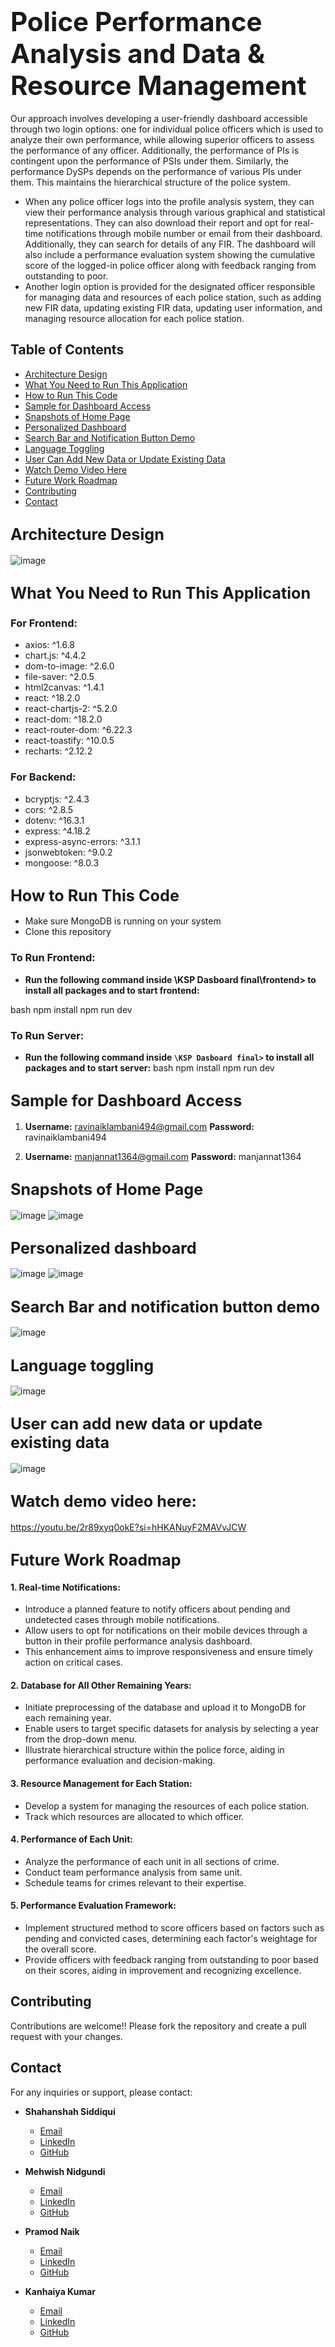 # <span style="font-size: 150%;">Police Performance Analysis and Data & Resource Management</span>

Our approach involves developing a user-friendly dashboard accessible through two login options: one for individual police officers which is used to analyze their own performance, while allowing superior officers to assess the performance of any officer. Additionally, the performance of PIs is contingent upon the performance of PSIs under them. Similarly, the performance DySPs depends on the performance of various PIs under them. This maintains the hierarchical structure of the police system.
- When any police officer logs into the profile analysis system, they can view their performance analysis through various graphical and statistical representations. They can also download their report and opt for real-time notifications through mobile number or email from their dashboard. Additionally, they can search for details of any FIR. The dashboard will also include a performance evaluation system showing the cumulative score of the logged-in police officer along with feedback ranging from outstanding to poor.
- Another login option is provided for the designated officer responsible for managing data and resources of each police station, such as adding new FIR data, updating existing FIR data, updating user information, and managing resource allocation for each police station.
## Table of Contents

- [Architecture Design](#architecture-design)
- [What You Need to Run This Application](#what-you-need-to-run-this-application)
- [How to Run This Code](#how-to-run-this-code)
- [Sample for Dashboard Access](#sample-for-dashboard-access)
- [Snapshots of Home Page](#snapshots-of-home-page)
- [Personalized Dashboard](#personalized-dashboard)
- [Search Bar and Notification Button Demo](#search-bar-and-notification-button-demo)
- [Language Toggling](#language-toggling)
- [User Can Add New Data or Update Existing Data](#user-can-add-new-data-or-update-existing-data)
- [Watch Demo Video Here](#watch-demo-video-here)
- [Future Work Roadmap](#future-work-roadmap)
- [Contributing](#contributing)
- [Contact](#contact)

## <span style="font-size: 120%;">Architecture Design</span>

![image](https://github.com/Shahanshahsidd208/KSP-Profile-Analysis-dashboard/assets/105127757/1054c47f-4ae3-4530-b34d-d01f9b22b259)

## <span style="font-size: 120%;">What You Need to Run This Application</span>

###  For Frontend:
- axios: ^1.6.8
- chart.js: ^4.4.2
- dom-to-image: ^2.6.0
- file-saver: ^2.0.5
- html2canvas: ^1.4.1
- react: ^18.2.0
- react-chartjs-2: ^5.2.0
- react-dom: ^18.2.0
- react-router-dom: ^6.22.3
- react-toastify: ^10.0.5
- recharts: ^2.12.2

### For Backend:
- bcryptjs: ^2.4.3
- cors: ^2.8.5
- dotenv: ^16.3.1
- express: ^4.18.2
- express-async-errors: ^3.1.1
- jsonwebtoken: ^9.0.2
- mongoose: ^8.0.3

## <span style="font-size: 120%;">How to Run This Code</span>

- Make sure MongoDB is running on your system
- Clone this repository

### To Run Frontend:

- **Run the following command inside \KSP Dasboard final\frontend> to install all packages and to start frontend:**
  
bash
  npm install
  npm run dev

### To Run Server:

- **Run the following command inside `\KSP Dasboard final>` to install all packages and to start server:**
bash
  npm install
  npm run dev
  
## <span style="font-size: 120%;">Sample for Dashboard Access</span>

1. **Username:** ravinaiklambani494@gmail.com
   **Password:** ravinaiklambani494

2. **Username:** manjannat1364@gmail.com
   **Password:** manjannat1364


## <span style="font-size: 120%;">Snapshots of Home Page</span>

![image](https://github.com/Shahanshahsidd208/KSP-Profile-Analysis-dashboard/assets/105127757/81063b03-4757-42d3-91d3-8e2ba8cba9e6)
![image](https://github.com/Shahanshahsidd208/KSP-Profile-Analysis-dashboard/assets/105127757/25953fc8-58d0-4f9d-afee-9066c48ccb80)


## <span style="font-size: 120%;">Personalized dashboard</span> 

![image](https://github.com/Shahanshahsidd208/KSP-Profile-Analysis-dashboard/assets/105127757/00cf4d86-4b57-4505-bf29-03992596bc96)
![image](https://github.com/Shahanshahsidd208/KSP-Profile-Analysis-dashboard/assets/105127757/9038b8ff-6cb4-4678-a7df-e3af6e1938b1)

## <span style="font-size: 120%;">Search Bar and notification button demo</span> 
![image](https://github.com/Shahanshahsidd208/KSP-Profile-Analysis-dashboard/assets/105127757/c3c006a3-cdb1-463f-9e90-72cde0342088)


## <span style="font-size: 120%;">Language toggling</span> 

![image](https://github.com/Shahanshahsidd208/KSP-Profile-Analysis-dashboard/assets/105127757/0201ac60-af25-4033-a61d-979dc86900e8)

## <span style="font-size: 120%;">User can add new data or update existing data</span> 

![image](https://github.com/Shahanshahsidd208/KSP-Profile-Analysis-dashboard/assets/105127757/68bea228-4256-4faf-961c-cba9b9b35741)

## <span style="font-size: 120%;">Watch demo video here:</span>
https://youtu.be/2r89xyq0okE?si=hHKANuyF2MAVvJCW


## <span style="font-size: 120%;">Future Work Roadmap</span>

#### 1. **Real-time Notifications:**
- Introduce a planned feature to notify officers about pending and undetected cases through mobile notifications.
- Allow users to opt for notifications on their mobile devices through a button in their profile performance analysis dashboard.
- This enhancement aims to improve responsiveness and ensure timely action on critical cases.

#### 2. Database for All Other Remaining Years:
- Initiate preprocessing of the database and upload it to MongoDB for each remaining year.
- Enable users to target specific datasets for analysis by selecting a year from the drop-down menu.
- Illustrate hierarchical structure within the police force, aiding in performance evaluation and decision-making.

#### 3. Resource Management for Each Station:
- Develop a system for managing the resources of each police station.
- Track which resources are allocated to which officer.

#### 4. Performance of Each Unit:
- Analyze the performance of each unit in all sections of crime.
- Conduct team performance analysis from same unit.
- Schedule teams for crimes relevant to their expertise.


#### 5. Performance Evaluation Framework:
- Implement structured method to score officers based on factors such as pending and convicted cases, determining each factor's weightage for the overall score.
- Provide officers with feedback ranging from outstanding to poor based on their scores, aiding in improvement and recognizing excellence.

## Contributing

Contributions are welcome!! Please fork the repository and create a pull request with your changes.



## Contact

For any inquiries or support, please contact:

- **Shahanshah Siddiqui**
  - [Email](mailto:shahanshahsidd208@gmail.com)
  - [LinkedIn](https://www.linkedin.com/in/shahanshah-siddiqui-851354304/)
  - [GitHub](https://github.com/Shahanshahsidd208)

- **Mehwish Nidgundi**
  - [Email](mailto:mehwish.codes@gmail.com)
  - [LinkedIn](https://www.linkedin.com/in/mehwish-nidgundi-712372238/)
  - [GitHub](https://github.com/mehwishferoz)

- **Pramod Naik**
  - [Email](mailto:pramodkumta26@gmail.com)
  - [LinkedIn](https://www.linkedin.com/in/pramod-naik-203902222/)
  - [GitHub](https://github.com/Pramod26naik)

- **Kanhaiya Kumar**
  - [Email](mailto:kanhaiya2zee3669@gmail.com)
  - [LinkedIn](https://www.linkedin.com/in/kanhaiya-kumar-37b320228/)
  - [GitHub](https://github.com/kanhaiyakumar1838)


